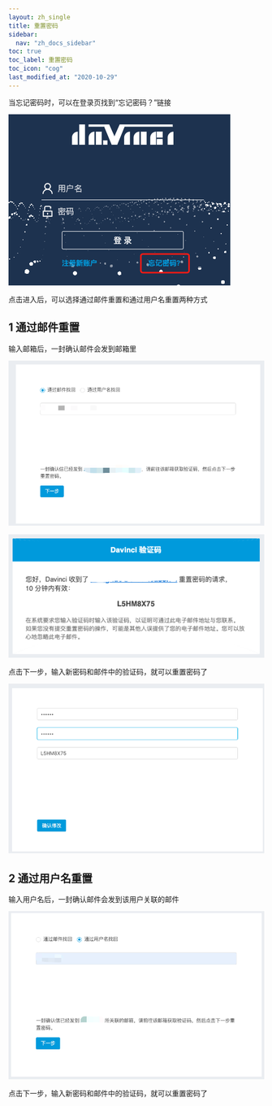 ```yaml
---
layout: zh_single
title: 重置密码
sidebar:
  nav: "zh_docs_sidebar"
toc: true
toc_label: 重置密码
toc_icon: "cog"
last_modified_at: "2020-10-29"
---
```


当忘记密码时，可以在登录页找到“忘记密码？”链接

![描述1](../../assets/images/reset_password/0.0.png)

点击进入后，可以选择通过邮件重置和通过用户名重置两种方式

## 1 通过邮件重置

输入邮箱后，一封确认邮件会发到邮箱里

![通过邮件重置1](../../assets/images/reset_password/1.1.png)

![通过邮件重置2](../../assets/images/reset_password/1.2.png)

点击下一步，输入新密码和邮件中的验证码，就可以重置密码了

![通过邮件重置3](../../assets/images/reset_password/1.3.png)


## 2 通过用户名重置

输入用户名后，一封确认邮件会发到该用户关联的邮件

![通过邮件重置1](../../assets/images/reset_password/2.1.png)

点击下一步，输入新密码和邮件中的验证码，就可以重置密码了
